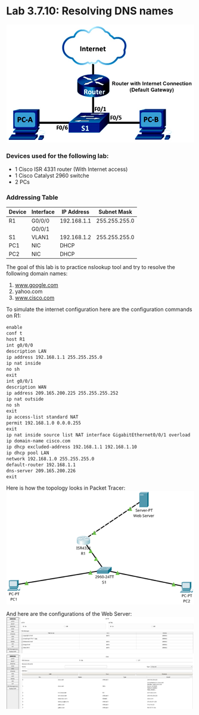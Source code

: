 # Lab 3.7.10: Resolving DNS names

![Topology](Pasted%20image%2020250617151150.png)

### Devices used for the following lab:
* 1 Cisco ISR 4331 router (With Internet access)
* 1 Cisco Catalyst 2960 switche
* 2 PCs

### Addressing Table
| Device | Interface | IP Address  | Subnet Mask   |
| ------ | --------- | ----------- | ------------- |
| R1     | G0/0/0    | 192.168.1.1 | 255.255.255.0 |
|        | G0/0/1    |             |               |
| S1     | VLAN1     | 192.168.1.2 | 255.255.255.0 |
| PC1    | NIC       | DHCP        |               |
| PC2    | NIC       | DHCP        |               |

The goal of this lab is to practice nslookup tool and try to resolve the following domain names:
1. www.google.com
2. yahoo.com
3. www.cisco.com

To simulate the internet configuration here are the configuration commands on R1:
```ios
enable
conf t
host R1
int g0/0/0
description LAN
ip address 192.168.1.1 255.255.255.0
ip nat inside
no sh
exit
int g0/0/1
description WAN
ip address 209.165.200.225 255.255.255.252
ip nat outside
no sh
exit
ip access-list standard NAT
permit 192.168.1.0 0.0.0.255
exit
ip nat inside source list NAT interface GigabitEthernet0/0/1 overload
ip domain-name cisco.com
ip dhcp excluded-address 192.168.1.1 192.168.1.10
ip dhcp pool LAN
network 192.168.1.0 255.255.255.0
default-router 192.168.1.1
dns-server 209.165.200.226
exit
```

Here is how the topology looks in Packet Tracer:
![Topology](Pasted%20image%2020250617152123.png)

And here are the configurations of the Web Server:
![Topology](Pasted%20image%2020250617152218.png)
![Topology](Pasted%20image%2020250617152258.png)
